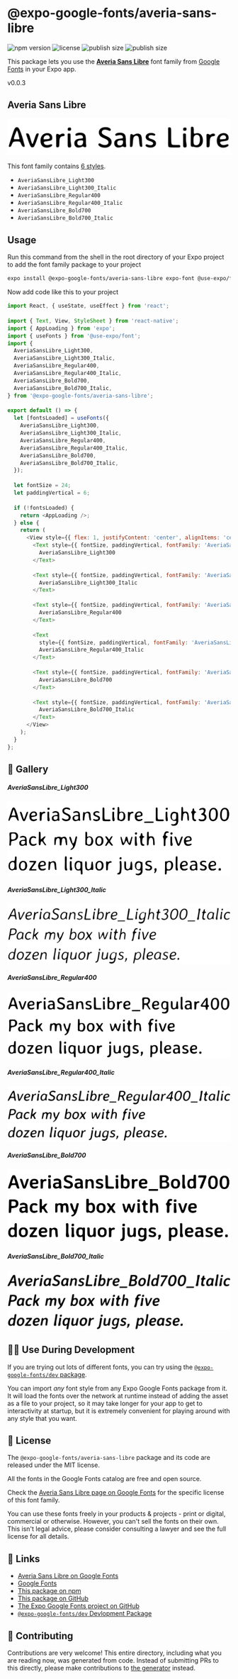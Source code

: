 # @expo-google-fonts/averia-sans-libre

![npm version](https://flat.badgen.net/npm/v/@expo-google-fonts/averia-sans-libre)
![license](https://flat.badgen.net/github/license/expo/google-fonts)
![publish size](https://flat.badgen.net/packagephobia/install/@expo-google-fonts/averia-sans-libre)
![publish size](https://flat.badgen.net/packagephobia/publish/@expo-google-fonts/averia-sans-libre)

This package lets you use the [**Averia Sans Libre**](https://fonts.google.com/specimen/Averia+Sans+Libre) font family from [Google Fonts](https://fonts.google.com/) in your Expo app.

v0.0.3

## Averia Sans Libre

![Averia Sans Libre](./font-family.png)

This font family contains [6 styles](#-gallery).

- `AveriaSansLibre_Light300`
- `AveriaSansLibre_Light300_Italic`
- `AveriaSansLibre_Regular400`
- `AveriaSansLibre_Regular400_Italic`
- `AveriaSansLibre_Bold700`
- `AveriaSansLibre_Bold700_Italic`

## Usage

Run this command from the shell in the root directory of your Expo project to add the font family package to your project
```sh
expo install @expo-google-fonts/averia-sans-libre expo-font @use-expo/font
```

Now add code like this to your project
```js
import React, { useState, useEffect } from 'react';

import { Text, View, StyleSheet } from 'react-native';
import { AppLoading } from 'expo';
import { useFonts } from '@use-expo/font';
import {
  AveriaSansLibre_Light300,
  AveriaSansLibre_Light300_Italic,
  AveriaSansLibre_Regular400,
  AveriaSansLibre_Regular400_Italic,
  AveriaSansLibre_Bold700,
  AveriaSansLibre_Bold700_Italic,
} from '@expo-google-fonts/averia-sans-libre';

export default () => {
  let [fontsLoaded] = useFonts({
    AveriaSansLibre_Light300,
    AveriaSansLibre_Light300_Italic,
    AveriaSansLibre_Regular400,
    AveriaSansLibre_Regular400_Italic,
    AveriaSansLibre_Bold700,
    AveriaSansLibre_Bold700_Italic,
  });

  let fontSize = 24;
  let paddingVertical = 6;

  if (!fontsLoaded) {
    return <AppLoading />;
  } else {
    return (
      <View style={{ flex: 1, justifyContent: 'center', alignItems: 'center' }}>
        <Text style={{ fontSize, paddingVertical, fontFamily: 'AveriaSansLibre_Light300' }}>
          AveriaSansLibre_Light300
        </Text>

        <Text style={{ fontSize, paddingVertical, fontFamily: 'AveriaSansLibre_Light300_Italic' }}>
          AveriaSansLibre_Light300_Italic
        </Text>

        <Text style={{ fontSize, paddingVertical, fontFamily: 'AveriaSansLibre_Regular400' }}>
          AveriaSansLibre_Regular400
        </Text>

        <Text
          style={{ fontSize, paddingVertical, fontFamily: 'AveriaSansLibre_Regular400_Italic' }}>
          AveriaSansLibre_Regular400_Italic
        </Text>

        <Text style={{ fontSize, paddingVertical, fontFamily: 'AveriaSansLibre_Bold700' }}>
          AveriaSansLibre_Bold700
        </Text>

        <Text style={{ fontSize, paddingVertical, fontFamily: 'AveriaSansLibre_Bold700_Italic' }}>
          AveriaSansLibre_Bold700_Italic
        </Text>
      </View>
    );
  }
};

```

## 🔡 Gallery

##### AveriaSansLibre_Light300
![AveriaSansLibre_Light300](./452436a08a43ba5da912a2ed71aa4e0c67ae680532317c5affb99278cedc4eb8.ttf.png)

##### AveriaSansLibre_Light300_Italic
![AveriaSansLibre_Light300_Italic](./056589edb0d0f068b768b9b9f6361bb5c4a2d53a33006288c9d089b1e6421f66.ttf.png)

##### AveriaSansLibre_Regular400
![AveriaSansLibre_Regular400](./c5f843350837023c845544f24fa59e8c71cbe7bc284c0ea4127aa872c4fcac41.ttf.png)

##### AveriaSansLibre_Regular400_Italic
![AveriaSansLibre_Regular400_Italic](./a79e7e7aecba032e6272d99a93c69868328db8d34091d1c70ccfd4a839f70489.ttf.png)

##### AveriaSansLibre_Bold700
![AveriaSansLibre_Bold700](./e8af8ea3669721038ea729e975cadce19a0032e981378e23c8377e2faf979aca.ttf.png)

##### AveriaSansLibre_Bold700_Italic
![AveriaSansLibre_Bold700_Italic](./0509fc7d0b873424deb4340ab1bafca704241ecfda08cdafeab623999d12bdfd.ttf.png)


## 👩‍💻 Use During Development

If you are trying out lots of different fonts, you can try using the [`@expo-google-fonts/dev` package](https://github.com/expo/google-fonts/tree/master/font-packages/dev#readme).

You can import *any* font style from any Expo Google Fonts package from it. It will load the fonts
over the network at runtime instead of adding the asset as a file to your project, so it may take longer
for your app to get to interactivity at startup, but it is extremely convenient
for playing around with any style that you want.

## 📖 License

The `@expo-google-fonts/averia-sans-libre` package and its code are released under the MIT license.

All the fonts in the Google Fonts catalog are free and open source.

Check the [Averia Sans Libre page on Google Fonts](https://fonts.google.com/specimen/Averia+Sans+Libre) for the specific license of this font family.

You can use these fonts freely in your products & projects - print or digital, commercial or otherwise. However, you can't sell the fonts on their own. This isn't legal advice, please consider consulting a lawyer and see the full license for all details.

## 🔗 Links

- [Averia Sans Libre on Google Fonts](https://fonts.google.com/specimen/Averia+Sans+Libre)
- [Google Fonts](https://fonts.google.com/)
- [This package on npm](https://www.npmjs.com/package/@expo-google-fonts/averia-sans-libre)
- [This package on GitHub](https://github.com/expo/google-fonts/tree/master/font-packages/averia-sans-libre)
- [The Expo Google Fonts project on GitHub](https://github.com/expo/google-fonts)
- [`@expo-google-fonts/dev` Devlopment Package](https://github.com/expo/google-fonts/tree/master/font-packages/dev)


## 🤝 Contributing

Contributions are very welcome! This entire directory, including what you are reading now, was generated from code. Instead of submitting PRs to this directly, please make contributions to [the generator](https://github.com/expo/google-fonts/tree/master/packages/generator) instead.
